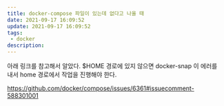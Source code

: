 ```yaml
---
title: docker-compose 파일이 있는데 없다고 나올 때
date: 2021-09-17 16:09:52
update: 2021-09-17 16:09:52
tags:
 - docker
description:
---
```


아래 링크를 참고해서 알았다. \$HOME 경로에 있지 않으면 docker-snap 이 에러를 내서 home 경로에서 작업을 진행해야 한다.

https://github.com/docker/compose/issues/6361#issuecomment-588301001
